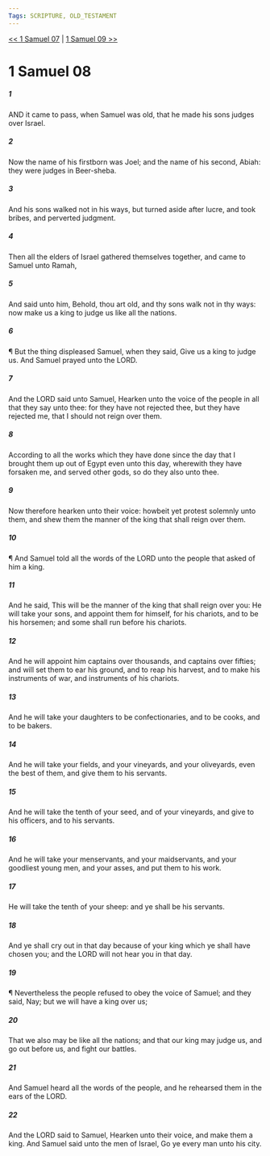```yaml
---
Tags: SCRIPTURE, OLD_TESTAMENT
---
```


[<< 1 Samuel 07](OLD_TESTAMENT/09_1_Samuel/1_Samuel_07.md) | [1 Samuel 09 >>](OLD_TESTAMENT/09_1_Samuel/1_Samuel_09.md)

# 1 Samuel 08

##### 1
 AND it came to pass, when Samuel was old, that he made his sons judges over Israel.
##### 2
 Now the name of his firstborn was Joel; and the name of his second, Abiah: they were judges in Beer-sheba.
##### 3
 And his sons walked not in his ways, but turned aside after lucre, and took bribes, and perverted judgment.
##### 4
 Then all the elders of Israel gathered themselves together, and came to Samuel unto Ramah,
##### 5
 And said unto him, Behold, thou art old, and thy sons walk not in thy ways: now make us a king to judge us like all the nations.
##### 6
 ¶ But the thing displeased Samuel, when they said, Give us a king to judge us.  And Samuel prayed unto the LORD.
##### 7
 And the LORD said unto Samuel, Hearken unto the voice of the people in all that they say unto thee: for they have not rejected thee, but they have rejected me, that I should not reign over them.
##### 8
 According to all the works which they have done since the day that I brought them up out of Egypt even unto this day, wherewith they have forsaken me, and served other gods, so do they also unto thee.
##### 9
 Now therefore hearken unto their voice: howbeit yet protest solemnly unto them, and shew them the manner of the king that shall reign over them.
##### 10
 ¶ And Samuel told all the words of the LORD unto the people that asked of him a king.
##### 11
 And he said, This will be the manner of the king that shall reign over you: He will take your sons, and appoint them for himself, for his chariots, and to be his horsemen; and some shall run before his chariots.
##### 12
 And he will appoint him captains over thousands, and captains over fifties; and will set them to ear his ground, and to reap his harvest, and to make his instruments of war, and instruments of his chariots.
##### 13
 And he will take your daughters to be confectionaries, and to be cooks, and to be bakers.
##### 14
 And he will take your fields, and your vineyards, and your oliveyards, even the best of them, and give them to his servants.
##### 15
 And he will take the tenth of your seed, and of your vineyards, and give to his officers, and to his servants.
##### 16
 And he will take your menservants, and your maidservants, and your goodliest young men, and your asses, and put them to his work.
##### 17
 He will take the tenth of your sheep: and ye shall be his servants.
##### 18
 And ye shall cry out in that day because of your king which ye shall have chosen you; and the LORD will not hear you in that day.
##### 19
 ¶ Nevertheless the people refused to obey the voice of Samuel; and they said, Nay; but we will have a king over us;
##### 20
 That we also may be like all the nations; and that our king may judge us, and go out before us, and fight our battles.
##### 21
 And Samuel heard all the words of the people, and he rehearsed them in the ears of the LORD.
##### 22
 And the LORD said to Samuel, Hearken unto their voice, and make them a king.  And Samuel said unto the men of Israel, Go ye every man unto his city.
